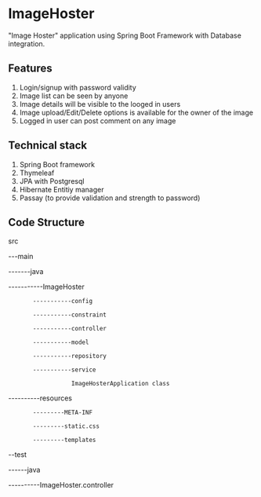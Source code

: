 # ImageHoster
"Image Hoster" application using Spring Boot Framework with Database integration.

## Features 
 1. Login/signup with password validity
 2. Image list can be seen by anyone
 3. Image details will be visible to the looged in users
 4. Image upload/Edit/Delete options is available for the owner of the image
 5. Logged in user can post comment on any image
 
## Technical stack 
 1. Spring Boot framework
 2. Thymeleaf
 3. JPA with Postgresql
 4. Hibernate Entitiy manager
 5. Passay (to provide validation and strength to password)

## Code Structure

src 

---main

-------java

-----------ImageHoster

           -----------config
           
           -----------constraint
           
           -----------controller
           
           -----------model
           
           -----------repository
           
           -----------service
           
                      ImageHosterApplication class
                      
 ----------resources
 
           ---------META-INF
           
           ---------static.css
           
           ---------templates
           
--test

------java

----------ImageHoster.controller

                      
                   
